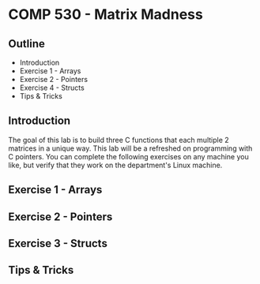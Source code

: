 # COMP 530 - Matrix Madness

## Outline

* Introduction
* Exercise 1 - Arrays
* Exercise 2 - Pointers
* Exercise 4 - Structs
* Tips & Tricks

## Introduction

The goal of this lab is to build three C functions that each multiple 2 matrices in a unique way. This lab will be a refreshed on programming with C pointers. You can complete the following exercises on any machine you like, but verify that they work on the department's Linux machine.

## Exercise 1 - Arrays

## Exercise 2 - Pointers

## Exercise 3 - Structs

## Tips & Tricks
